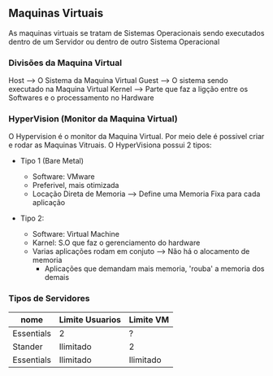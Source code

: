 ## Maquinas Virtuais

As maquinas virtuais se tratam de Sistemas Operacionais sendo executados dentro de um Servidor ou dentro de outro Sistema Operacional

### Divisões da Maquina  Virtual
Host --> O Sistema da Maquina Virtual
Guest --> O sistema sendo executado na Maquina Virtual
Kernel --> Parte que faz a ligção entre os Softwares e o processamento no Hardware

### HyperVision (Monitor da Maquina Virtual)
O Hypervision é o monitor da Maquina Virtual. Por meio dele é possivel criar e rodar as Maquinas Vitruais. O HyperVisiona possui 2 tipos:
- Tipo 1 (Bare Metal)
  - Software: VMware
  - Preferivel, mais otimizada
  - Locação Direta de Memoria --> Define uma Memoria Fixa para cada aplicação

- Tipo 2: 
  - Software: Virtual Machine
  - Karnel: S.O que faz o gerenciamento do hardware 
  - Varias aplicações rodam em conjuto --> Não há o alocamento de memoria
    - Aplicações que demandam mais memoria, 'rouba' a memoria dos demais

### Tipos de Servidores

|nome|Limite Usuarios|Limite VM|
|----------|---------|---------|
|Essentials|    2    |    ?    |
|  Stander |Ilimitado|    2    |
|Essentials|Ilimitado|Ilimitado|